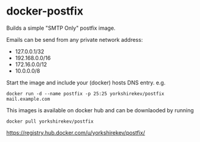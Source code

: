 docker-postfix
==============

Builds a simple "SMTP Only" postfix image.

Emails can be send from any private network address:

 - 127.0.0.1/32
 - 192.168.0.0/16
 - 172.16.0.0/12
 - 10.0.0.0/8
 
Start the image and include your (docker) hosts DNS entry. e.g.

`docker run -d --name postfix -p 25:25 yorkshirekev/postfix mail.example.com`

This images is available on docker hub and can be downlaoded by running

`docker pull yorkshirekev/postfix`

https://registry.hub.docker.com/u/yorkshirekev/postfix/
